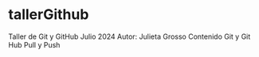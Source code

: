 # tallerGithub
Taller de Git y GitHub Julio 2024
Autor: Julieta Grosso
Contenido Git y Git Hub
Pull y Push 
